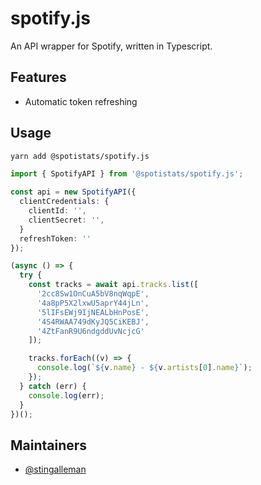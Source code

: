 # spotify.js

An API wrapper for Spotify, written in Typescript.

## Features

- Automatic token refreshing

## Usage

```bash
yarn add @spotistats/spotify.js
```

```ts
import { SpotifyAPI } from '@spotistats/spotify.js';

const api = new SpotifyAPI({
  clientCredentials: {
    clientId: '',
    clientSecret: '',
  }
  refreshToken: ''
});

(async () => {
  try {
    const tracks = await api.tracks.list([
      '2cc8Sw1OnCuA5bV8nqWqpE',
      '4a8pP5X2lxwU5aprY44jLn',
      '5lIFsEWj9IjNEALbHnPosE',
      '4S4RWAA749dKyJQ5CiKEBJ',
      '4ZtFanR9U6ndgddUvNcjcG'
    ]);

    tracks.forEach((v) => {
      console.log(`${v.name} - ${v.artists[0].name}`);
    });
  } catch (err) {
    console.log(err);
  }
})();
```

## Maintainers

- [@stingalleman](https://github.com/stingalleman)
